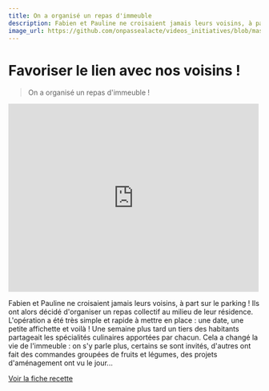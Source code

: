 ```yaml
---
title: On a organisé un repas d'immeuble
description: Fabien et Pauline ne croisaient jamais leurs voisins, à part sur le parking ! Ils ont alors décidé d'organiser un repas collectif au milieu de leur résidence.
image_url: https://github.com/onpassealacte/videos_initiatives/blob/master/media/repas_immeuble.jpg
---
```


# Favoriser le lien avec nos voisins !

> On a organisé un repas d'immeuble ! 

<iframe src="https://player.vimeo.com/video/126349259" width="500" height="375" frameborder="0" webkitallowfullscreen mozallowfullscreen allowfullscreen></iframe>

Fabien et Pauline ne croisaient jamais leurs voisins, à part sur le parking ! Ils ont alors décidé d'organiser un repas collectif au milieu de leur résidence. L'opération a été très simple et rapide à mettre en place : une date, une petite affichette et voilà ! Une semaine plus tard un tiers des habitants partageait les spécialités culinaires apportées par chacun. Cela a changé la vie de l'immeuble : on s'y parle plus, certains se sont invités, d'autres ont fait des commandes groupées de fruits et légumes, des projets d'aménagement ont vu le jour...

[Voir la fiche recette](http://www.onpassealacte.fr/recettes_coup_de_coeur_en_savoir_plus.php?r=640)
